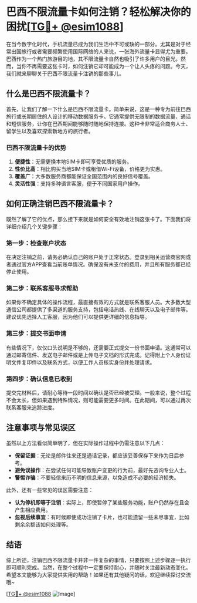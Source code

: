 # 巴西不限流量卡如何注销？轻松解决你的困扰[[TG💪+ @esim1088](https://t.me/s/esim1088)]

在当今数字化时代，手机流量已成为我们生活中不可或缺的一部分。尤其是对于经常出国旅行或者需要频繁使用国际网络的人来说，一张海外流量卡显得尤为重要。巴西作为一个热门旅游目的地，其不限流量卡自然也吸引了许多用户的目光。然而，当你不再需要这张卡时，如何注销它却可能成为一个让人头疼的问题。今天，我们就来聊聊关于巴西不限流量卡注销的那些事儿。

## 什么是巴西不限流量卡？

首先，让我们了解一下什么是巴西不限流量卡。简单来说，这是一种专为前往巴西旅行或长期居住的人设计的移动数据服务卡。它通常提供无限制的数据流量、通话和短信服务，让你在巴西期间能够随时随地保持连接。这种卡非常适合商务人士、留学生以及喜欢探索新地方的旅行者。

### 巴西不限流量卡的优势

1. **便捷性**：无需更换本地SIM卡即可享受优质的服务。
2. **性价比高**：相比购买当地SIM卡或租借Wi-Fi设备，价格更为实惠。
3. **覆盖广**：大多数服务商都能保证全国范围内的良好信号覆盖。
4. **灵活性强**：支持多种语言客服，便于不同国家用户操作。

## 如何正确注销巴西不限流量卡？

既然了解了它的优点，那么接下来就是如何安全有效地注销这张卡了。下面我们将详细介绍几个关键步骤：

### 第一步：检查账户状态

在决定注销之前，请务必确认自己的账户处于正常状态。登录到相关运营商官网或者通过官方APP查看当前账单情况。确保没有未支付的费用，并且所有服务都已经停止使用。

### 第二步：联系客服寻求帮助

如果你不确定具体的操作流程，最直接有效的方式就是联系客服人员。大多数大型通信公司都提供了多渠道的服务支持，包括电话热线、在线聊天以及电子邮件等。建议优先选择人工客服，因为他们可以提供更详细的信息指导。

### 第三步：提交书面申请

有些情况下，仅仅口头说明是不够的，还需要正式提交一份书面申请。这通常可以通过邮寄信件、发送电子邮件或是上传电子文档的形式完成。记得附上个人身份证明文件复印件以及联系方式，以便工作人员核实身份并处理请求。

### 第四步：确认信息已收到

提交完材料后，请耐心等待一段时间以确认是否已经被受理。一般来说，整个过程不会太长，但如果遇到特殊情况，则可能需要更多时间。在此期间，可以通过再次联系客服来追踪进度。

## 注意事项与常见误区

虽然以上方法看似简单明了，但在实际操作过程中仍需注意以下几点：

- **保留证据**：无论是邮件往来还是通话记录，都应该妥善保存下来作为日后参考。
- **避免误操作**：在尝试任何可能导致账户变更的行为前，最好先咨询专业人士。
- **警惕诈骗**：不要轻信来历不明的信息来源，以免造成不必要的经济损失。

此外，还有一些常见的误区需要注意：

- **认为停机即等于注销**：实际上，即使暂停了某些服务功能，账户仍然存在且会产生相应费用。
- **忽视后续事宜**：有时候即使成功注销了卡片，也可能遗留一些未尽事宜，比如剩余余额该如何处理等。

## 结语

综上所述，注销巴西不限流量卡并非一件复杂的事情，只要按照上述步骤逐一执行即可顺利完成。当然，在整个过程中一定要保持耐心，并随时关注最新动态变化。希望本文能够为大家提供实用的帮助！如果还有其他疑问的话，欢迎继续探讨交流哦~

[[TG💪+ @esim1088](https://t.me/s/esim1088) ![Image](https://i.postimg.cc/4NQfJmqS/Snipaste-2025-05-13-00-14-12.png)]